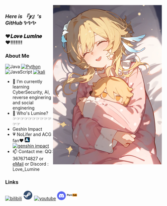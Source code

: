 <img width="350px" align="right" src="https://raw.githubusercontent.com/Love-Lumine/Love-Lumine/refs/heads/main/1731426892115.png"/>

###       ***Here is 『𝒚』's GitHub*** ✨✨✨

<h3>❤𝑳𝒐𝒗𝒆 𝑳𝒖𝒎𝒊𝒏𝒆❤!!!!!!!</h3>

###       About Me
![Java](https://img.shields.io/badge/-Java-007396?style=flat-square&logo=java&logoColor=ffffff)
[![Python](https://img.shields.io/badge/-Python-3776AB?style=flat-square&logo=python&logoColor=ffffff)](https://www.python.org/)
![JavaScript](https://img.shields.io/badge/JavaScript-F7DF1E?style=flat-square&logo=JavaScript&logoColor=ffffff)
[![kali](https://img.shields.io/badge/-Linux-333333?style=flat-square&logo=linux&logoColor=white)](https://kali.org/)
- 👣 I’m currently learning CyberSecurity, AI, reverse enginering and social enginering
- 💝 Who's Lumine?      ☞☞☞☞☞☞☞☞☞☞☞☞
- Geshin Impact
- 💗 NoLifer and ACG fan❤  [![anilist](https://github.com/Love-Lumine/Love-Lumine/blob/main/favicon-16x16.png?raw=true)](https://anilist.co/user/LoveLumine) [![genshin impact](https://genshin.hoyoverse.com/favicon.ico)](https://download-porter.hoyoverse.com/download-porter/2025/05/16/GenshinImpact_install_202504281702.exe?trace_key=GenshinImpact_install_ua_832f0633fef7)
- 📫 Contact me: QQ: 3676714827 or [eMail](LoveLumine@hotmail.com) or Discord : Love_Lumine

###   Links

[![bilibili](https://i0.hdslb.com/bfs/static/jinkela/long/images/favicon.ico)](https://space.bilibili.com/3461566580132257)
[![steam](https://raw.githubusercontent.com/Love-Lumine/Love-Lumine/refs/heads/main/steam-icon.png)](https://steamcommunity.com/id/Love_Lumine)
[![youtube](https://www.youtube.com/s/desktop/d96517c3/img/logos/favicon_32x32.png)](https://youtube.com/@Love_Lumine)
[![discord](https://raw.githubusercontent.com/Love-Lumine/Love-Lumine/refs/heads/main/discord.png)]([https://discord.gg/username:Love_Lumine](https://discord.com/users/1099351920616935446))
[![pronhub](https://raw.githubusercontent.com/Love-Lumine/Love-Lumine/refs/heads/main/7150904_pornhub_official_logo_icon.png)](https://www.bilibili.com/video/BV1bi421h79s)
